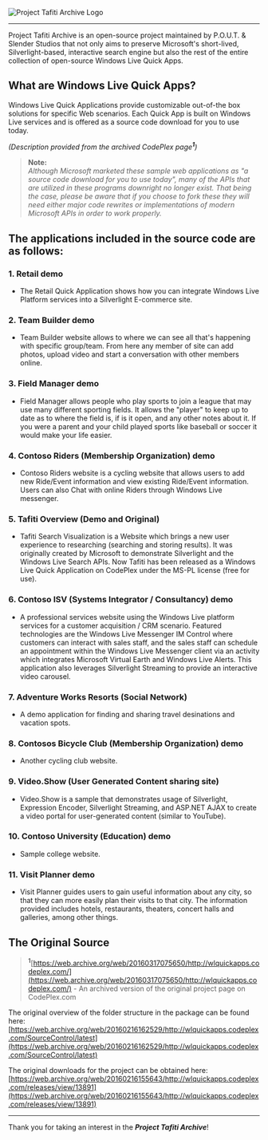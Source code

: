 ![Project Tafiti Archive Logo]()

---

 Project Tafiti Archive is an open-source project maintained by P.O.U.T. & Slender Studios that not only aims to preserve Microsoft's short-lived, Silverlight-based, interactive search engine but also the rest of the entire collection of open-source Windows Live Quick Apps. 

## What are Windows Live Quick Apps?

Windows Live Quick Applications provide customizable out-of-the box solutions for specific Web scenarios. Each Quick App is built on Windows Live services and is offered as a source code download for you to use today.

*(Description provided from the archived CodePlex page<sup>**1**</sup>)*

> **Note:**<br>
> *Although Microsoft marketed these sample web applications as "a source code download for you to use today", many of the APIs that are utilized in these programs downright no longer exist. That being the case, please be aware that if you choose to fork these they will need either major code rewrites or implementations of modern Microsoft APIs in order to work properly.*

## The applications included in the source code are as follows:<br>
### 1. Retail demo

- The Retail Quick Application shows how you can integrate Windows Live Platform services into a Silverlight E-commerce site.

### 2. Team Builder demo

- Team Builder website allows to where we can see all that's happening with specific group/team. From here any member of site can add photos, upload video and start a conversation with other members online.

### 3. Field Manager demo

- Field Manager allows people who play sports to join a league that may use many different sporting fields. It allows the "player" to keep up to date as to where the field is, if is it open, and any other notes about it. If you were a parent and your child played sports like baseball or soccer it would make your life easier.

### 4. Contoso Riders (Membership Organization) demo

- Contoso Riders website is a cycling website that allows users to add new Ride/Event information and view existing Ride/Event information. Users can also Chat with online Riders through Windows Live messenger.

### 5. Tafiti Overview (Demo and Original)

- Tafiti Search Visualization is a Website which brings a new user experience to researching (searching and storing results). It was originally created by Microsoft to demonstrate Silverlight and the Windows Live Search APIs. Now Tafiti has been released as a Windows Live Quick Application on CodePlex under the MS-PL license (free for use).

### 6. Contoso ISV (Systems Integrator / Consultancy) demo

- A professional services website using the Windows Live platform services for a customer acquisition / CRM scenario. Featured technologies are the Windows Live Messenger IM Control where customers can interact with sales staff, and the sales staff can schedule an appointment within the Windows Live Messenger client via an activity which integrates Microsoft Virtual Earth and Windows Live Alerts. This application also leverages Silverlight Streaming to provide an interactive video carousel.

### 7. Adventure Works Resorts (Social Network)

- A demo application for finding and sharing travel desinations and vacation spots.


### 8. Contosos Bicycle Club (Membership Organization) demo

- Another cycling club website.


### 9. Video.Show (User Generated Content sharing site)

- Video.Show is a sample that demonstrates usage of Silverlight, Expression Encoder, Silverlight Streaming, and ASP.NET AJAX to create a video portal for user-generated content (similar to YouTube).


### 10. Contoso University (Education) demo

- Sample college website.

### 11. Visit Planner demo

- Visit Planner guides users to gain useful information about any city, so that they can more easily plan their visits to that city. The information provided includes hotels, restaurants, theaters, concert halls and galleries, among other things.

## The Original Source
> <sup>**1**</sup>[https://web.archive.org/web/20160317075650/http://wlquickapps.codeplex.com/](https://web.archive.org/web/20160317075650/http://wlquickapps.codeplex.com/) - An archived version of the original project page on CodePlex.com

The original overview of the folder structure in the package can be found here: [https://web.archive.org/web/20160216162529/http://wlquickapps.codeplex.com/SourceControl/latest](https://web.archive.org/web/20160216162529/http://wlquickapps.codeplex.com/SourceControl/latest)

The original downloads for the project can be obtained here: [https://web.archive.org/web/20160216155643/http://wlquickapps.codeplex.com/releases/view/13891](https://web.archive.org/web/20160216155643/http://wlquickapps.codeplex.com/releases/view/13891)

---
Thank you for taking an interest in the ***Project Tafiti Archive***!
